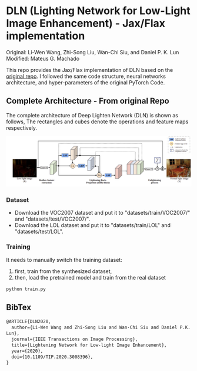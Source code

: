 # DLN (Lighting Network for Low-Light Image Enhancement) - Jax/Flax implementation
Original: Li-Wen Wang, Zhi-Song Liu, Wan-Chi Siu, and Daniel P. K. Lun
Modified: Mateus G. Machado

This repo provides the Jax/Flax implementation of DLN based on the [original repo](https://github.com/WangLiwen1994/DLN).
I followed the same code structure, neural networks architecture, and hyper-parameters of the original PyTorch Code.

## Complete Architecture - From original Repo
The complete architecture of Deep Lighten Network (DLN) is shown as follows,
The rectangles and cubes denote the operations and feature maps respectively.

![](figures/architecture.png)

### Dataset
- Download the VOC2007 dataset and put it to "datasets/train/VOC2007/" and "datasets/test/VOC2007/".
- Download the LOL dataset and put it to "datasets/train/LOL" and "datasets/test/LOL".

### Training
It needs to manually switch the training dataset: 
1) first, train from the synthesized dataset, 
2) then, load the pretrained model and train from the real dataset
```bash
python train.py 
```

## BibTex
```
@ARTICLE{DLN2020,
  author={Li-Wen Wang and Zhi-Song Liu and Wan-Chi Siu and Daniel P.K. Lun},
  journal={IEEE Transactions on Image Processing}, 
  title={Lightening Network for Low-light Image Enhancement}, 
  year={2020},
  doi={10.1109/TIP.2020.3008396},
}
```